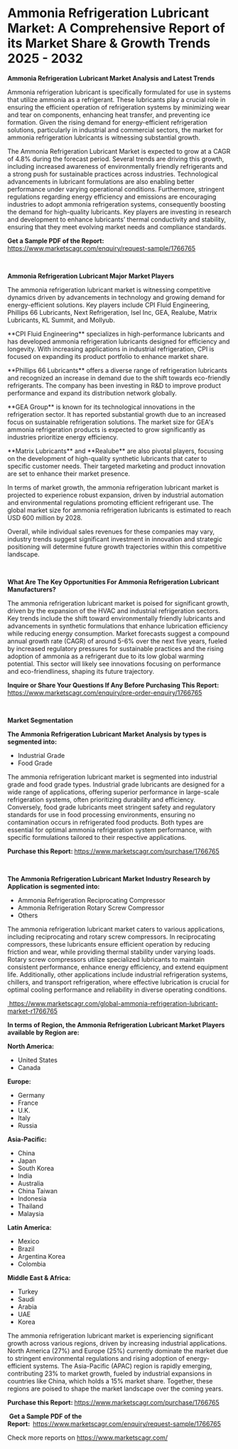 <p><h1>Ammonia Refrigeration Lubricant Market: A Comprehensive Report of its Market Share & Growth Trends 2025 - 2032</h1></p><p><strong>Ammonia Refrigeration Lubricant Market Analysis and Latest Trends</strong></p>
<p><p>Ammonia refrigeration lubricant is specifically formulated for use in systems that utilize ammonia as a refrigerant. These lubricants play a crucial role in ensuring the efficient operation of refrigeration systems by minimizing wear and tear on components, enhancing heat transfer, and preventing ice formation. Given the rising demand for energy-efficient refrigeration solutions, particularly in industrial and commercial sectors, the market for ammonia refrigeration lubricants is witnessing substantial growth.</p><p>The Ammonia Refrigeration Lubricant Market is expected to grow at a CAGR of 4.8% during the forecast period. Several trends are driving this growth, including increased awareness of environmentally friendly refrigerants and a strong push for sustainable practices across industries. Technological advancements in lubricant formulations are also enabling better performance under varying operational conditions. Furthermore, stringent regulations regarding energy efficiency and emissions are encouraging industries to adopt ammonia refrigeration systems, consequently boosting the demand for high-quality lubricants. Key players are investing in research and development to enhance lubricants’ thermal conductivity and stability, ensuring that they meet evolving market needs and compliance standards.</p></p>
<p><strong>Get a Sample PDF of the Report:&nbsp;</strong> <a href="https://www.marketscagr.com/enquiry/request-sample/1766765?utm_campaign=1902&utm_medium=2&utm_source=Github&utm_content=ia&utm_term=02022025&utm_id=ammonia-refrigeration-lubricant">https://www.marketscagr.com/enquiry/request-sample/1766765</a></p>
<p>&nbsp;</p>
<p><strong>Ammonia Refrigeration Lubricant Major Market Players</strong></p>
<p><p>The ammonia refrigeration lubricant market is witnessing competitive dynamics driven by advancements in technology and growing demand for energy-efficient solutions. Key players include CPI Fluid Engineering, Phillips 66 Lubricants, Next Refrigeration, Isel Inc, GEA, Realube, Matrix Lubricants, KL Summit, and Mollyub.</p><p>**CPI Fluid Engineering** specializes in high-performance lubricants and has developed ammonia refrigeration lubricants designed for efficiency and longevity. With increasing applications in industrial refrigeration, CPI is focused on expanding its product portfolio to enhance market share.</p><p>**Phillips 66 Lubricants** offers a diverse range of refrigeration lubricants and recognized an increase in demand due to the shift towards eco-friendly refrigerants. The company has been investing in R&D to improve product performance and expand its distribution network globally.</p><p>**GEA Group** is known for its technological innovations in the refrigeration sector. It has reported substantial growth due to an increased focus on sustainable refrigeration solutions. The market size for GEA's ammonia refrigeration products is expected to grow significantly as industries prioritize energy efficiency.</p><p>**Matrix Lubricants** and **Realube** are also pivotal players, focusing on the development of high-quality synthetic lubricants that cater to specific customer needs. Their targeted marketing and product innovation are set to enhance their market presence.</p><p>In terms of market growth, the ammonia refrigeration lubricant market is projected to experience robust expansion, driven by industrial automation and environmental regulations promoting efficient refrigerant use. The global market size for ammonia refrigeration lubricants is estimated to reach USD 600 million by 2028.</p><p>Overall, while individual sales revenues for these companies may vary, industry trends suggest significant investment in innovation and strategic positioning will determine future growth trajectories within this competitive landscape.</p></p>
<p>&nbsp;</p>
<p><strong>What Are The Key Opportunities For Ammonia Refrigeration Lubricant Manufacturers?</strong></p>
<p><p>The ammonia refrigeration lubricant market is poised for significant growth, driven by the expansion of the HVAC and industrial refrigeration sectors. Key trends include the shift toward environmentally friendly lubricants and advancements in synthetic formulations that enhance lubrication efficiency while reducing energy consumption. Market forecasts suggest a compound annual growth rate (CAGR) of around 5-6% over the next five years, fueled by increased regulatory pressures for sustainable practices and the rising adoption of ammonia as a refrigerant due to its low global warming potential. This sector will likely see innovations focusing on performance and eco-friendliness, shaping its future trajectory.</p></p>
<p><strong>Inquire or Share Your Questions If Any Before Purchasing This Report:</strong> <a href="https://www.marketscagr.com/enquiry/pre-order-enquiry/1766765?utm_campaign=1902&utm_medium=2&utm_source=Github&utm_content=ia&utm_term=02022025&utm_id=ammonia-refrigeration-lubricant">https://www.marketscagr.com/enquiry/pre-order-enquiry/1766765</a></p>
<p>&nbsp;</p>
<p><strong>Market Segmentation</strong></p>
<p><strong>The Ammonia Refrigeration Lubricant Market Analysis by types is segmented into:</strong></p>
<p><ul><li>Industrial Grade</li><li>Food Grade</li></ul></p>
<p><p>The ammonia refrigeration lubricant market is segmented into industrial grade and food grade types. Industrial grade lubricants are designed for a wide range of applications, offering superior performance in large-scale refrigeration systems, often prioritizing durability and efficiency. Conversely, food grade lubricants meet stringent safety and regulatory standards for use in food processing environments, ensuring no contamination occurs in refrigerated food products. Both types are essential for optimal ammonia refrigeration system performance, with specific formulations tailored to their respective applications.</p></p>
<p><strong>Purchase this Report:&nbsp;</strong><a href="https://www.marketscagr.com/purchase/1766765?utm_campaign=1902&utm_medium=2&utm_source=Github&utm_content=ia&utm_term=02022025&utm_id=ammonia-refrigeration-lubricant">https://www.marketscagr.com/purchase/1766765</a></p>
<p>&nbsp;</p>
<p><strong>The Ammonia Refrigeration Lubricant Market Industry Research by Application is segmented into:</strong></p>
<p><ul><li>Ammonia Refrigeration Reciprocating Compressor</li><li>Ammonia Refrigeration Rotary Screw Compressor</li><li>Others</li></ul></p>
<p><p>The ammonia refrigeration lubricant market caters to various applications, including reciprocating and rotary screw compressors. In reciprocating compressors, these lubricants ensure efficient operation by reducing friction and wear, while providing thermal stability under varying loads. Rotary screw compressors utilize specialized lubricants to maintain consistent performance, enhance energy efficiency, and extend equipment life. Additionally, other applications include industrial refrigeration systems, chillers, and transport refrigeration, where effective lubrication is crucial for optimal cooling performance and reliability in diverse operating conditions.</p></p>
<p><a href="https://www.marketscagr.com/global-ammonia-refrigeration-lubricant-market-r1766765?utm_campaign=1902&utm_medium=2&utm_source=Github&utm_content=ia&utm_term=02022025&utm_id=ammonia-refrigeration-lubricant">&nbsp;https://www.marketscagr.com/global-ammonia-refrigeration-lubricant-market-r1766765</a></p>
<p><strong>In terms of Region, the Ammonia Refrigeration Lubricant Market Players available by Region are:</strong></p>
<p>
    <p> <strong> North America: </strong>
        <ul>
            <li>United States</li>
            <li>Canada</li>
        </ul>
        </p> 
    <p> <strong> Europe: </strong>
        <ul>
            <li>Germany</li>
            <li>France</li>
            <li>U.K.</li>
            <li>Italy</li>
            <li>Russia</li>
        </ul>
        </p> 
    <p> <strong> Asia-Pacific: </strong>
        <ul>
            <li>China</li>
            <li>Japan</li>
            <li>South Korea</li>
            <li>India</li>
            <li>Australia</li>
            <li>China Taiwan</li>
            <li>Indonesia</li>
            <li>Thailand</li>
            <li>Malaysia</li>
        </ul>
        </p> 
    <p> <strong> Latin America: </strong>
        <ul>
            <li>Mexico</li>
            <li>Brazil</li>
            <li>Argentina Korea</li>
            <li>Colombia</li>
        </ul>
        </p> 
    <p> <strong> Middle East & Africa: </strong>
        <ul>
            <li>Turkey</li>
            <li>Saudi</li>
            <li>Arabia</li>
            <li>UAE</li>
            <li>Korea</li>
        </ul>
    </p>
    </p>
<p><p>The ammonia refrigeration lubricant market is experiencing significant growth across various regions, driven by increasing industrial applications. North America (27%) and Europe (25%) currently dominate the market due to stringent environmental regulations and rising adoption of energy-efficient systems. The Asia-Pacific (APAC) region is rapidly emerging, contributing 23% to market growth, fueled by industrial expansions in countries like China, which holds a 15% market share. Together, these regions are poised to shape the market landscape over the coming years.</p></p>
<p><strong>Purchase this Report: </strong><a href="https://www.marketscagr.com/purchase/1766765?utm_campaign=1902&utm_medium=2&utm_source=Github&utm_content=ia&utm_term=02022025&utm_id=ammonia-refrigeration-lubricant">https://www.marketscagr.com/purchase/1766765</a></p>
<p>&nbsp;<strong>Get a Sample PDF of the Report:&nbsp;&nbsp;</strong><a href="https://www.marketscagr.com/enquiry/request-sample/1766765?utm_campaign=1902&utm_medium=2&utm_source=Github&utm_content=ia&utm_term=02022025&utm_id=ammonia-refrigeration-lubricant">https://www.marketscagr.com/enquiry/request-sample/1766765</a></p>
<p><strong></strong></p>
<p>Check more reports on <a href="https://www.marketscagr.com/?utm_campaign=1902&utm_medium=2&utm_source=Github&utm_content=ia&utm_term=02022025&utm_id=ammonia-refrigeration-lubricant">https://www.marketscagr.com/</a></p>